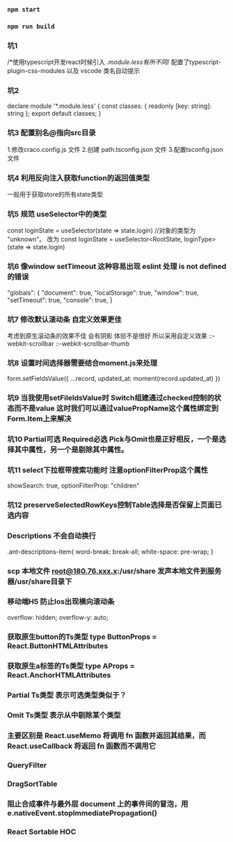 ### `npm start`

### `npm run build`

### 坑1 
/*使用typescript开发react时候引入 *.module.less有所不同*/
配置了typescript-plugin-css-modules 以及 vscode 类名自动提示

### 坑2
declare module '*.module.less' {
  const classes: { readonly [key: string]: string };
  export default classes;
}

### 坑3 配置别名@指向src目录
1.修改craco.config.js 文件
2.创建 path.tsconfig.json 文件 
3.配置tsconfig.json 文件

### 坑4 利用反向注入获取function的返回值类型
一般用于获取store的所有state类型

### 坑5 规范 useSelector中的类型
const loginState = useSelector(state => state.login) //对象的类型为 "unknown"。
改为
const loginState = useSelector<RootState, loginType>(state => state.login)

### 坑6 像window setTimeout 这种容易出现 eslint 处理 is not defined 的错误
"globals": {
    "document": true,
    "localStorage": true,
    "window": true,
    "setTimeout": true,
    "console": true,
  }
### 坑7 修改默认滚动条 自定义效果更佳
考虑到原生滚动条的效果不佳 会有阴影 体验不是很好 所以采用自定义效果
::-webkit-scrollbar
::-webkit-scrollbar-thumb

### 坑8 设置时间选择器需要结合moment.js来处理
form.setFieldsValue({ ...record, updated_at: moment(record.updated_at) })

### 坑9 当我使用setFileldsValue时 Switch组建通过checked控制的状态而不是value 这时我们可以通过valuePropName这个属性绑定到Form.Item上来解决

### 坑10 Partial可选 Required必选 Pick与Omit也是正好相反，一个是选择其中属性，另一个是剔除其中属性。

### 坑11 select下拉框带搜索功能时 注意optionFilterProp这个属性
showSearch: true,
optionFilterProp: "children"

### 坑12 preserveSelectedRowKeys控制Table选择是否保留上页面已选内容

### Descriptions 不会自动换行
.ant-descriptions-item{
    word-break: break-all;
    white-space: pre-wrap;
}
### scp 本地文件 root@180.76.xxx.x:/usr/share 发声本地文件到服务器/usr/share目录下

### 移动端H5 防止Ios出现横向滚动条     
  overflow: hidden;
  overflow-y: auto;

### 获取原生button的Ts类型 type ButtonProps = React.ButtonHTMLAttributes<HTMLElement>
### 获取原生a标签的Ts类型 type AProps = React.AnchorHTMLAttributes<HTMLElement>

### Partial Ts类型 表示可选类型类似于？
### Omit Ts类型 表示从中剔除某个类型

### 主要区别是 React.useMemo 将调用 fn 函数并返回其结果，而 React.useCallback 将返回 fn 函数而不调用它

### QueryFilter

### DragSortTable

### 阻止合成事件与最外层 document 上的事件间的冒泡，用e.nativeEvent.stopImmediatePropagation()

### React Sortable HOC